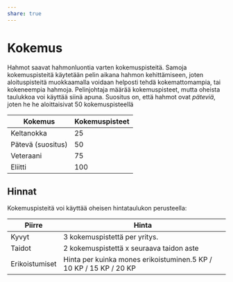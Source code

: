 ```yaml
---
share: true
---
```

# Kokemus

Hahmot saavat hahmonluontia varten kokemuspisteitä. Samoja kokemuspisteitä käytetään pelin aikana hahmon kehittämiseen, joten aloituspisteitä muokkaamalla voidaan helposti tehdä kokemattomampia, tai kokeneempia hahmoja. Pelinjohtaja määrää kokemuspisteet, mutta oheista taulukkoa voi käyttää siinä apuna. Suositus on, että hahmot ovat *päteviä*, joten he he aloittaisivat 50 kokemuspisteellä

| Kokemus           | Kokemuspisteet |
| ----------------- | -------------- |
| Keltanokka        | 25             |
| Pätevä (suositus) | 50             |
| Veteraani         | 75             |
| Eliitti           | 100            |

## Hinnat
Kokemuspisteitä voi käyttää oheisen hintataulukon perusteella:

| Piirre         | Hinta                                                                                               |
| -------------- | --------------------------------------------------------------------------------------------------- |
| Kyvyt           | 3 kokemuspistettä per yritys.|
| Taidot          | 2 kokemuspistettä x seuraava taidon aste                                                            |
| Erikoistumiset  | Hinta per kuinka mones erikoistuminen.5 KP / 10 KP / 15 KP / 20 KP                                                                                                    |
